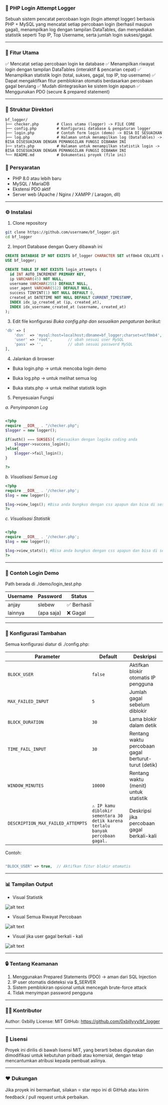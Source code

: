 ### 🧠 PHP Login Attempt Logger

Sebuah sistem pencatat percobaan login (login attempt logger) berbasis PHP + MySQL yang mencatat setiap percobaan login (berhasil maupun gagal), menampilkan log dengan tampilan DataTables, dan menyediakan statistik seperti Top IP, Top Username, serta jumlah login sukses/gagal.

---

### 🚀 Fitur Utama

✅ Mencatat setiap percobaan login ke database
✅ Menampilkan riwayat login dengan tampilan DataTables (interaktif & pencarian cepat)
✅ Menampilkan statistik login (total, sukses, gagal, top IP, top username)
✅ Dapat mengaktifkan fitur pemblokiran otomatis berdasarkan percobaan gagal berulang
✅ Mudah diintegrasikan ke sistem login apapun
✅ Menggunakan PDO (secure & prepared statement)

---

### 📂 Struktur Direktori

```
bf_logger/
├── checker.php        # Class utama (logger) -> FILE CORE
├── config.php         # Konfigurasi database & pengaturan logger
├── login.php          # Contoh form login (demo) -> BISA DI SESUAIKAN
├── log.php            # Halaman untuk menampilkan log (DataTables) -> BISA DISESUAIKAN DENGAN PEMANGGILAN FUNGSI DIBAWAH INI
├── stats.php          # Halaman untuk menampilkan statistik login -> BISA DISESUAIKAN DENGAN PEMANGGILAN FUNGSI DIBAWAH INI
└── README.md          # Dokumentasi proyek (file ini)

```

### 🧰 Persyaratan

- PHP 8.0 atau lebih baru
- MySQL / MariaDB
- Ekstensi PDO aktif
- Server web (Apache / Nginx / XAMPP / Laragon, dll)

---

### ⚙️ Instalasi

1. Clone repository
```bash
git clone https://github.com/username/bf_logger.git
cd bf_logger
```

2. Import Database dengan Query dibawah ini

```sql
CREATE DATABASE IF NOT EXISTS bf_logger CHARACTER SET utf8mb4 COLLATE utf8mb4_general_ci;
USE bf_logger;

CREATE TABLE IF NOT EXISTS login_attempts (
  id INT AUTO_INCREMENT PRIMARY KEY,
  ip VARCHAR(45) NOT NULL,
  username VARCHAR(255) DEFAULT NULL,
  user_agent VARCHAR(512) DEFAULT NULL,
  success TINYINT(1) NOT NULL DEFAULT 0,
  created_at DATETIME NOT NULL DEFAULT CURRENT_TIMESTAMP,
  INDEX idx_ip_created_at (ip, created_at),
  INDEX idx_username_created_at (username, created_at)
);
```

3. Edit file konfigurasi _Buka config.php dan sesuaikan pengaturan berikut:_


```php
'db' => [
    'dsn'  => 'mysql:host=localhost;dbname=bf_logger;charset=utf8mb4',
    'user' => 'root',       // ubah sesuai user MySQL
    'pass' => '',           // ubah sesuai password MySQL
],
```

4. Jalankan di browser

- Buka login.php → untuk mencoba login demo

- Buka log.php → untuk melihat semua log

- Buka stats.php → untuk melihat statistik login

5. Penyesuaian Fungsi 

_a. Penyimpanan Log_

```php

<?php
require __DIR__ . "/checker.php";
$logger = new logger();

if(auth() === SUKSES){ #Sesuaikan dengan logika coding anda
    $logger->success_login();
}else{
    $logger->fail_login();
}

?>

```

_b. Visualisasi Semua Log_

```php
<?php
require __DIR__ . '/checker.php';
$log = new logger();

$log->view_logs(); #Bisa anda bungkus dengan css apapun dan bisa di sesuaikan
?>
```

_c. Visualisasi Statistik_

```php

<?php
require __DIR__ . '/checker.php';
$log = new logger();

$log->view_stats(); #Bisa anda bungkus dengan css apapun dan bisa di sesuaikan
?>

```

---

### 🔑 Contoh Login Demo

Path berada di ./demo/login_test.php

| Username | Password   | Status     |
| -------- | ---------- | ---------- |
| anjay    | slebew     | ✅ Berhasil |
| lainnya  | (apa saja) | ❌ Gagal    |

---

### 🧱 Konfigurasi Tambahan

Semua konfigurasi diatur di ./config.php:

| Parameter          | Default | Deskripsi                                            |
| ------------------ | ------- | ---------------------------------------------------- |
| `BLOCK_USER`       | `false` | Aktifkan blokir otomatis IP pengguna                 |
| `MAX_FAILED_INPUT` | `5`     | Jumlah gagal sebelum diblokir                        |
| `BLOCK_DURATION`   | `30`    | Lama blokir dalam detik                              |
| `TIME_FAIL_INPUT`  | `30`    | Rentang waktu percobaan gagal berturut-turut (detik) |
| `WINDOW_MINUTES`   | `10000` | Rentang waktu (menit) untuk statistik                |
|`DESCRIPTION_MAX_FAILED_ATTEMPTS` | `⚠️ IP kamu diblokir sementara 30 detik karena terlalu banyak percobaan gagal.` |  Deskripsi jika percobaan gagal berkali-kali |


Contoh: 

```php

"BLOCK_USER" => true,  // Aktifkan fitur blokir otomatis
```

---

### 📊 Tampilan Output

- Visual Statistik

![alt text](image.png)

- Visual Semua Riwayat Percobaan

![alt text](image-1.png)

- Visual jika user gagal berkali - kali

![alt text](image-2.png)

---

### 🔒 Tentang Keamanan

1. Menggunakan Prepared Statements (PDO) → aman dari SQL Injection
2. IP user otomatis dideteksi via $_SERVER
3. Sistem pemblokiran opsional untuk mencegah brute-force attack
4. Tidak menyimpan password pengguna

---

### 🧑‍💻 Kontributor

Author: 0xbilly
License: MIT
GitHub: https://github.com/0xbillyyy/bf_logger

---

### 🧾 Lisensi

Proyek ini dirilis di bawah lisensi MIT, yang berarti bebas digunakan dan dimodifikasi untuk kebutuhan pribadi atau komersial, dengan tetap mencantumkan atribusi kepada pembuat aslinya.

---

### ❤️ Dukungan

Jika proyek ini bermanfaat, silakan ⭐ star repo ini di GitHub atau kirim feedback / pull request untuk perbaikan.